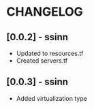 # CHANGELOG

## [0.0.2] - ssinn
- Updated to resources.tf
- Created servers.tf


## [0.0.3] - ssinn
- Added virtualization type
